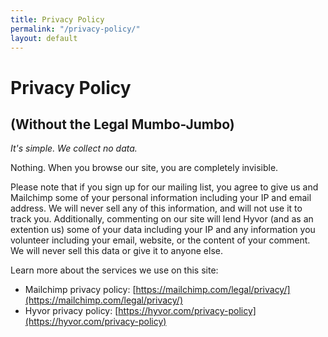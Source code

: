 ```yaml
---
title: Privacy Policy
permalink: "/privacy-policy/"
layout: default
---
```


# Privacy Policy

## (Without the Legal Mumbo-Jumbo)
*It's simple. We collect no data.*

Nothing. When you browse our site, you are completely invisible.

Please note that if you sign up for our mailing list, you agree to give us and Mailchimp some of your personal information including your IP and email address. We will never sell any of this information, and will not use it to track you. Additionally, commenting on our site will lend Hyvor (and as an extention us) some of your data including your IP and any information you volunteer including your email, website, or the content of your comment. We will never sell this data or give it to anyone else.

Learn more about the services we use on this site:
 - Mailchimp privacy policy: [https://mailchimp.com/legal/privacy/](https://mailchimp.com/legal/privacy/)
 - Hyvor privacy policy: [https://hyvor.com/privacy-policy](https://hyvor.com/privacy-policy)